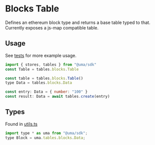 # Blocks Table

Defines an ethereum block type and returns a base table typed to that. Currently exposes a js-map compatible table.

## Usage

See [tests](./js-map.test.ts) for more example usage.

```js
import { stores, tables } from "@uma/sdk"
const Table = tables.blocks.Table

const table = tables.blocks.Table()
type Data = tables.blocks.Data

const entry: Data = { number: "100" }
const result: Data = await tables.create(entry)
```

## Types

Found in [utils.ts](./utils.ts)

```js
import type * as uma from "@uma/sdk";
type Block = uma.tables.blocks.Data;
```
